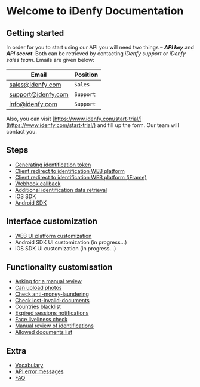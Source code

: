 # Welcome to iDenfy Documentation

## Getting started
In order for you to start using our API you will need two things – ***API key*** and ***API secret***. Both can be retrieved by contacting *iDenfy support* or *iDenfy sales team*. Emails are given below:

|Email              |Position                       |
|-------------------|-------------------------------|
|sales@idenfy.com   |`Sales`                        |
|support@idenfy.com |`Support`                      |
|info@idenfy.com    |`Support`                      |

Also, you can visit [https://www.idenfy.com/start-trial/](https://www.idenfy.com/start-trial/) and fill up the form. Our team will contact you.
## Steps

- [Generating identification token](https://github.com/idenfy/Documentation/blob/master/pages/GeneratingIdentificationToken.md)
- [Client redirect to identification WEB platform](https://github.com/idenfy/Documentation/blob/master/pages/ClientRedirectToWebUi.md)
- [Client redirect to identification WEB platform (iFrame)](https://github.com/idenfy/Documentation/blob/master/pages/ClientRedirectToWebUiIframe.md)
- [Webhook callback](https://github.com/idenfy/Documentation/blob/master/pages/ResultCallback.md)
- [Additional identification data retrieval](https://github.com/idenfy/Documentation/blob/master/pages/IdentificationDataRetrieval.md)
- [iOS SDK](https://github.com/idenfy/Documentation/blob/master/pages/ios-sdk.md)
- [Android SDK](https://github.com/idenfy/Documentation/blob/master/pages/ANDROID-SDK.md)

## Interface customization
- [WEB UI platform customization](https://github.com/idenfy/Documentation/blob/master/pages/WebUiCustomization.md)
- Android SDK UI customization (in progress...)
- iOS SDK UI customization (in progress...)

## Functionality customisation
- [Asking for a manual review](https://github.com/idenfy/Documentation/blob/master/pages/functionality-customisation/AskingForManualReview.md)
- [Can upload photos](https://github.com/idenfy/Documentation/blob/master/pages/functionality-customisation/CanUpload.md)
- [Check anti-money-laundering](https://github.com/idenfy/Documentation/blob/master/pages/functionality-customisation/CheckAML.md)
- [Check lost-invalid-documents](https://github.com/idenfy/Documentation/blob/master/pages/functionality-customisation/CheckLID.md)
- [Countries blacklist](https://github.com/idenfy/Documentation/blob/master/pages/functionality-customisation/CountriesBlacklist.md)
- [Expired sessions notifications](https://github.com/idenfy/Documentation/blob/master/pages/functionality-customisation/ExpiredSessions.md)
- [Face liveliness check](https://github.com/idenfy/Documentation/blob/master/pages/functionality-customisation/FaceLiveliness.md)
- [Manual review of identifications](https://github.com/idenfy/Documentation/blob/master/pages/functionality-customisation/ReviewSuccessfulAndFailed.md)
- [Allowed documents list](https://github.com/idenfy/Documentation/blob/master/pages/functionality-customisation/SupportedDocuments.md)

## Extra
- [Vocabulary](https://github.com/idenfy/Documentation/blob/master/pages/Vocabulary.md)
- [API error messages](https://github.com/idenfy/Documentation/blob/master/pages/StandardErrorMessages.md)
- [FAQ](https://github.com/idenfy/Documentation/blob/master/pages/FAQ.md)

